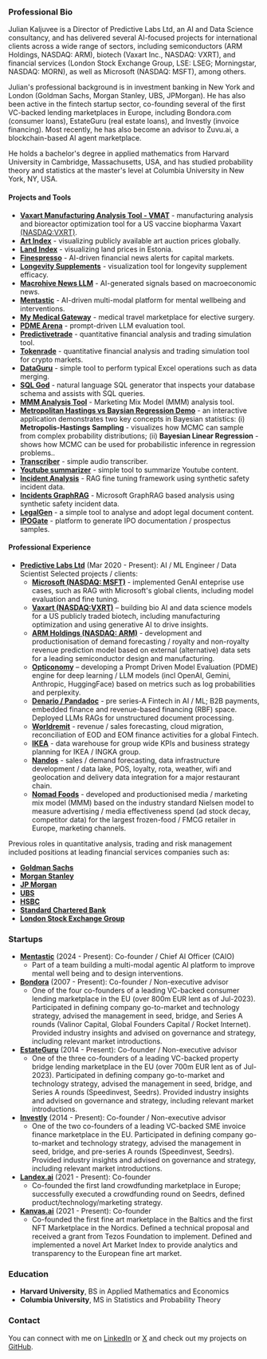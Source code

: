 ### Professional Bio

Julian Kaljuvee is a Director of Predictive Labs Ltd, an AI and Data Science consultancy, and has delivered several AI-focused projects for international clients across a wide range of sectors, including semiconductors (ARM Holdings, NASDAQ: ARM), biotech (Vaxart Inc., NASDAQ: VXRT), and financial services (London Stock Exchange Group, LSE: LSEG; Morningstar, NASDAQ: MORN), as well as Microsoft (NASDAQ: MSFT), among others.

Julian's professional background is in investment banking in New York and London (Goldman Sachs, Morgan Stanley, UBS, JPMorgan). He has also been active in the fintech startup sector, co-founding several of the first VC-backed lending marketplaces in Europe, including Bondora.com (consumer loans), EstateGuru (real estate loans), and Investly (invoice financing). Most recently, he has also become an advisor to Zuvu.ai, a blockchain-based AI agent marketplace.

He holds a bachelor's degree in applied mathematics from Harvard University in Cambridge, Massachusetts, USA, and has studied probability theory and statistics at the master's level at Columbia University in New York, NY, USA.

#### Projects and Tools
- **[Vaxart Manufacturing Analysis Tool - VMAT](https://vmat.predictivelabs.ai)** - manufacturing analysis and bioreactor optimization tool for a US vaccine biopharma Vaxart [(NASDAQ:VXRT)](https://www.vaxart.com).
- **[Art Index](https://artindex.streamlit.app)** - visualizing publicly available art auction prices globally.
- **[Land Index](https://landindex.streamlit.app)** - visualizing land prices in Estonia.
- **[Finespresso](https://finespresso.streamlit.app)** - AI-driven financial news alerts for capital markets.
- **[Longevity Supplements](https://longevity-supplements.streamlit.app)** - visualization tool for longevity supplement efficacy.
- **[Macrohive News LLM](https://macrohive.streamlit.app)** - AI-generated signals based on macroeconomic news.
- **[Mentastic](https://www.mentastic.me)** - AI-driven multi-modal platform for mental wellbeing and interventions.
- **[My Medical Gateway](https://provider.mymedicalgateway.com/home)** - medical travel marketplace for elective surgery.
- **[PDME Arena](https://pdme-arena.streamlit.app)** - prompt-driven LLM evaluation tool.
- **[Predictivetrade](https://predictivetrade.streamlit.app)** - quantitative financial analysis and trading simulation tool.
- **[Tokenrade](https://tokenrade.streamlit.app)** - quantitative financial analysis and trading simulation tool for crypto markets.
- **[DataGuru](https://dataguru.streamlit.app)** - simple tool to perform typical Excel operations such as data merging.
- **[SQL God](https://sql-god.streamlit.app)** - natural language SQL generator that inspects your database schema and assists with SQL queries.
- **[MMM Analysis Tool](https://mmm-analyser.streamlit.app)** - Marketing Mix Model (MMM) analysis tool.
- **[Metropolitan Hastings vs Baysian Regression Demo](https://mhmc-demo.streamlit.app/)** - an interactive application demonstrates two key concepts in Bayesian statistics: (i) **Metropolis-Hastings Sampling** - visualizes how MCMC can sample from complex probability distributions; (ii) **Bayesian Linear Regression** - shows how MCMC can be used for probabilistic inference in regression problems..
- **[Transcriber](https://transcriber.streamlit.app)** - simple audio transcriber.
- **[Youtube summarizer](https://ytabstract.streamlit.app)** - simple tool to summarize Youtube content.
- **[Incident Analysis](https://incident-analysis.streamlit.app)** - RAG fine tuning framework using synthetic safety incident data.
- **[Incidents GraphRAG](https://incidents-graphrag.streamlit.app)** - Microsoft GraphRAG based analysis using synthetic safety incident data.
- **[LegalGen](https://legalgen.streamlit.app)** - a simple tool to analyse and adopt legal document content.
- **[IPOGate](https://ipogate.streamlit.app)** - platform to generate IPO documentation / prospectus samples.

#### Professional Experience

- **[Predictive Labs Ltd](https://www.predictivelabs.co.uk)** (Mar 2020 - Present): AI / ML Engineer / Data Scientist 
  Selected projects / clients: 
  - **[Microsoft (NASDAQ: MSFT)](https://www.microsoft.com)** - implemented GenAI enteprise use cases, such as RAG with Microsoft's global clients, including model evaluation and fine tuning.
  - **[Vaxart (NASDAQ:VXRT)](https://www.vaxart.com)** – building bio AI and data science models for a US publicly traded biotech, including manufacturing optimization and using generative AI to drive insights.
  - **[ARM Holdings (NASDAQ: ARM)](https://www.arm.com)** - development and productionisation of demand forecasting / royalty and non-royalty revenue prediction model based on external (alternative) data sets for a leading semiconductor design and manufacturing.
  - **[Opticonomy](https://www.opticonomy.com)** – developing a Prompt Driven Model Evaluation (PDME) engine for deep learning / LLM models (incl OpenAI, Gemini, Anthropic, HuggingFace) based on metrics such as log probabilities and perplexity.
  - **[Denario / Pandadoc](https://www.pandadoc.com)** - pre series-A Fintech in AI / ML; B2B payments, embedded finance and revenue-based financing (RBF) space. Deployed LLMs RAGs for unstructured document processing.
  - **[Worldremit](https://www.worldremit.com)** - revenue / sales forecasting, cloud migration, reconciliation of EOD and EOM finance activities for a global Fintech.
  - **[IKEA](https://www.ikea.com)** - data warehouse for group wide KPIs and business strategy planning for IKEA / INGKA group.
  - **[Nandos](https://www.nandos.co.uk)** - sales / demand forecasting, data infrastructure development / data lake, POS, loyalty, rota, weather, wifi and geolocation and delivery data integration for a major restaurant chain.
  - **[Nomad Foods](https://www.nomadfoods.com)** - developed and productionised media / marketing mix model (MMM) based on the industry standard Nielsen model to measure advertising / media effectiveness spend (ad stock decay, competitor data) for the largest frozen-food / FMCG retailer in Europe, marketing channels.

Previous roles in quantitative analysis, trading and risk management included positions at leading financial services companies such as:
- **[Goldman Sachs](https://www.gs.com)** 
- **[Morgan Stanley](https://www.ms.com)**  
- **[JP Morgan](https://www.jpmorgan.com)**  
- **[UBS](https://www.ubs.com)**  
- **[HSBC](https://www.hsbc.com)**  
- **[Standard Chartered Bank](https://www.sc.com)**  
- **[London Stock Exchange Group](https://www.lseg.com)**  

### Startups
- **[Mentastic](https://www.mentastic.me)** (2024 - Present): Co-founder / Chief AI Officer (CAIO)
  - Part of a team building a multi-modal agentic AI platform to improve mental well being and to design interventions.
- **[Bondora](https://www.bondora.com)** (2007 - Present): Co-founder / Non-executive advisor
  - One of the four co-founders of a leading VC-backed consumer lending marketplace in the EU (over 800m EUR lent as of Jul-2023). Participated in defining company go-to-market and technology strategy, advised the management in seed, bridge, and Series A rounds (Valinor Capital, Global Founders Capital / Rocket Internet). Provided industry insights and advised on governance and strategy, including relevant market introductions.
- **[EstateGuru](https://www.estateguru.co)** (2014 - Present): Co-founder / Non-executive advisor
  - One of the three co-founders of a leading VC-backed property bridge lending marketplace in the EU (over 700m EUR lent as of Jul-2023). Participated in defining company go-to-market and technology strategy, advised the management in seed, bridge, and Series A rounds (Speedinvest, Seedrs). Provided industry insights and advised on governance and strategy, including relevant market introductions.
- **[Investly](https://www.investly.co)** (2014 - Present): Co-founder / Non-executive advisor
  - One of the two co-founders of a leading VC-backed SME invoice finance marketplace in the EU. Participated in defining company go-to-market and technology strategy, advised the management in seed, bridge, and pre-series A rounds (Speedinvest, Seedrs). Provided industry insights and advised on governance and strategy, including relevant market introductions.
- **[Landex.ai](https://www.landex.ai)** (2021 - Present): Co-founder
  - Co-founded the first land crowdfunding marketplace in Europe; successfully executed a crowdfunding round on Seedrs, defined product/technology/marketing strategy.
- **[Kanvas.ai](https://www.kanvas.ai)** (2021 - Present): Co-founder
  - Co-founded the first fine art marketplace in the Baltics and the first NFT Marketplace in the Nordics. Defined a technical proposal and received a grant from Tezos Foundation to implement. Defined and implemented a novel Art Market Index to provide analytics and transparency to the European fine art market.


### Education
- **Harvard University**, BS in Applied Mathematics and Economics
- **Columbia University**, MS in Statistics and Probability Theory

### Contact
You can connect with me on [LinkedIn](https://www.linkedin.com/in/juliankaljuvee) or [X](https://x.com/jkaljuvee) and check out my projects on [GitHub](https://github.com/kaljuvee).

